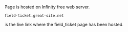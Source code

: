 Page is hosted on Infinity free web server.

    field-ticket.great-site.net 

is the live link where the field_ticket page has been hosted.

